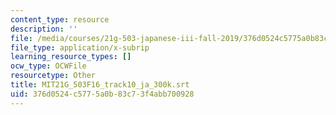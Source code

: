 ```yaml
---
content_type: resource
description: ''
file: /media/courses/21g-503-japanese-iii-fall-2019/376d0524c5775a0b83c73f4abb700928_MIT21G_503F16_track10_ja_300k.vtt
file_type: application/x-subrip
learning_resource_types: []
ocw_type: OCWFile
resourcetype: Other
title: MIT21G_503F16_track10_ja_300k.srt
uid: 376d0524-c577-5a0b-83c7-3f4abb700928
---
```

